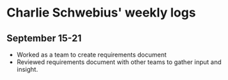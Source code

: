 # Charlie Schwebius' weekly logs
## September 15-21

- Worked as a team to create requirements document
- Reviewed requirements document with other teams to gather input and insight.

